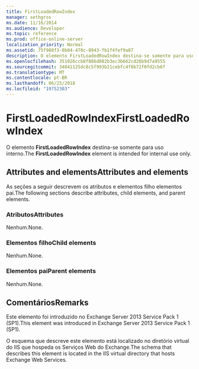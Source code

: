 ```yaml
---
title: FirstLoadedRowIndex
manager: sethgros
ms.date: 11/16/2014
ms.audience: Developer
ms.topic: reference
ms.prod: office-online-server
localization_priority: Normal
ms.assetid: 75f988f3-0b04-470c-8943-fb1f4fef9a87
description: O elemento FirstLoadedRowIndex destina-se somente para uso interno.
ms.openlocfilehash: 351026ccb8f886d082b3ec3b662cd26b9d7a9555
ms.sourcegitcommit: 34041125dc8c5f993b21cebfc4f8b72f0fd2cb6f
ms.translationtype: MT
ms.contentlocale: pt-BR
ms.lasthandoff: 06/25/2018
ms.locfileid: "19752303"
---
```

# <a name="firstloadedrowindex"></a><span data-ttu-id="49fe0-103">FirstLoadedRowIndex</span><span class="sxs-lookup"><span data-stu-id="49fe0-103">FirstLoadedRowIndex</span></span>

<span data-ttu-id="49fe0-104">O elemento **FirstLoadedRowIndex** destina-se somente para uso interno.</span><span class="sxs-lookup"><span data-stu-id="49fe0-104">The **FirstLoadedRowIndex** element is intended for internal use only.</span></span> 

## <a name="attributes-and-elements"></a><span data-ttu-id="49fe0-105">Attributes and elements</span><span class="sxs-lookup"><span data-stu-id="49fe0-105">Attributes and elements</span></span>

<span data-ttu-id="49fe0-106">As seções a seguir descrevem os atributos e elementos filho elementos pai.</span><span class="sxs-lookup"><span data-stu-id="49fe0-106">The following sections describe attributes, child elements, and parent elements.</span></span>
  
### <a name="attributes"></a><span data-ttu-id="49fe0-107">Atributos</span><span class="sxs-lookup"><span data-stu-id="49fe0-107">Attributes</span></span>

<span data-ttu-id="49fe0-108">Nenhum.</span><span class="sxs-lookup"><span data-stu-id="49fe0-108">None.</span></span>
  
### <a name="child-elements"></a><span data-ttu-id="49fe0-109">Elementos filho</span><span class="sxs-lookup"><span data-stu-id="49fe0-109">Child elements</span></span>

<span data-ttu-id="49fe0-110">Nenhum.</span><span class="sxs-lookup"><span data-stu-id="49fe0-110">None.</span></span>
  
### <a name="parent-elements"></a><span data-ttu-id="49fe0-111">Elementos pai</span><span class="sxs-lookup"><span data-stu-id="49fe0-111">Parent elements</span></span>

<span data-ttu-id="49fe0-112">Nenhum.</span><span class="sxs-lookup"><span data-stu-id="49fe0-112">None.</span></span>
  
## <a name="remarks"></a><span data-ttu-id="49fe0-113">Comentários</span><span class="sxs-lookup"><span data-stu-id="49fe0-113">Remarks</span></span>

<span data-ttu-id="49fe0-114">Este elemento foi introduzido no Exchange Server 2013 Service Pack 1 (SP1).</span><span class="sxs-lookup"><span data-stu-id="49fe0-114">This element was introduced in Exchange Server 2013 Service Pack 1 (SP1).</span></span>
  
<span data-ttu-id="49fe0-115">O esquema que descreve este elemento está localizado no diretório virtual do IIS que hospeda os Serviços Web do Exchange.</span><span class="sxs-lookup"><span data-stu-id="49fe0-115">The schema that describes this element is located in the IIS virtual directory that hosts Exchange Web Services.</span></span>
  

